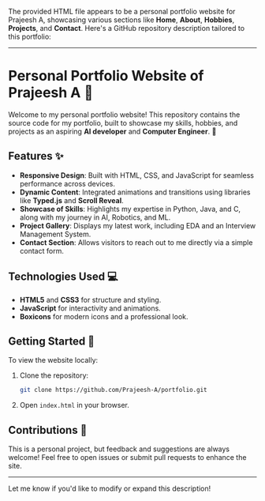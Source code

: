 The provided HTML file appears to be a personal portfolio website for Prajeesh A, showcasing various sections like **Home**, **About**, **Hobbies**, **Projects**, and **Contact**. Here's a GitHub repository description tailored to this portfolio:

---

# Personal Portfolio Website of Prajeesh A 🌟

Welcome to my personal portfolio website! This repository contains the source code for my portfolio, built to showcase my skills, hobbies, and projects as an aspiring **AI developer** and **Computer Engineer**. 🚀

## Features ✨

- **Responsive Design**: Built with HTML, CSS, and JavaScript for seamless performance across devices.
- **Dynamic Content**: Integrated animations and transitions using libraries like **Typed.js** and **Scroll Reveal**.
- **Showcase of Skills**: Highlights my expertise in Python, Java, and C, along with my journey in AI, Robotics, and ML.
- **Project Gallery**: Displays my latest work, including EDA and an Interview Management System.
- **Contact Section**: Allows visitors to reach out to me directly via a simple contact form.

## Technologies Used 💻

- **HTML5** and **CSS3** for structure and styling.
- **JavaScript** for interactivity and animations.
- **Boxicons** for modern icons and a professional look.

## Getting Started 🚀

To view the website locally:
1. Clone the repository:
   ```bash
   git clone https://github.com/Prajeesh-A/portfolio.git
   ```
2. Open `index.html` in your browser.

## Contributions 🤝

This is a personal project, but feedback and suggestions are always welcome! Feel free to open issues or submit pull requests to enhance the site.

---

Let me know if you'd like to modify or expand this description!
